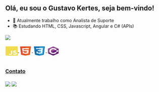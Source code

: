 ## Olá, eu sou o Gustavo Kertes, seja bem-vindo!

- 🔭 Atualmente trabalho como Analista de Suporte 
- 📚 Estudando HTML, CSS, Javascript, Angular e C# (APIs)

<div>
  <a href="https://github.com/krtz18">
  <img height="180em" src="https://github-readme-stats.vercel.app/api/top-langs/?username=krtz18&layout=compact&langs_count=7&theme=dark"/>
</div>

<div style="display: inline_block"><br>
  <img align="center" alt="Rafa-Js" height="30" width="40" src="https://raw.githubusercontent.com/devicons/devicon/master/icons/javascript/javascript-plain.svg">
  <img align="center" alt="Rafa-HTML" height="30" width="40" src="https://raw.githubusercontent.com/devicons/devicon/master/icons/html5/html5-original.svg">
  <img align="center" alt="Rafa-CSS" height="30" width="40" src="https://raw.githubusercontent.com/devicons/devicon/master/icons/css3/css3-original.svg">
  <img align="center" alt="Rafa-Csharp" height="30" width="40" src="https://raw.githubusercontent.com/devicons/devicon/master/icons/csharp/csharp-original.svg">
</div>

#

<div display="inline block">
  <h3>Contato<h3/>
  <a href = "mailto:gustavodacosta0@outlook.com"><img src="https://img.shields.io/badge/-Outlook-%23333?style=for-the-badge&logo=Outlook&logoColor=white" target="_blank"></a>
  <a href="https://www.linkedin.com/in/rafaella-ballerini-45875016a" target="_blank"><img src="https://img.shields.io/badge/-LinkedIn-%230077B5?style=for-the-badge&logo=&logoColor=white" target="_blank"></a> 

 
</div>
